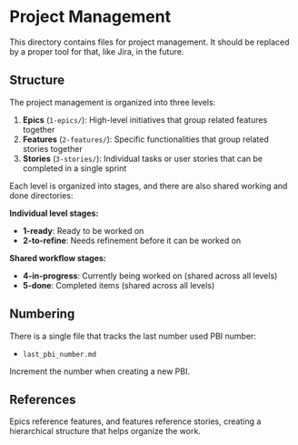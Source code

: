 # Project Management

This directory contains files for project management. It should be replaced by a proper tool for that, like Jira, in the
future.

## Structure

The project management is organized into three levels:

1. **Epics** (`1-epics/`): High-level initiatives that group related features together
2. **Features** (`2-features/`): Specific functionalities that group related stories together
3. **Stories** (`3-stories/`): Individual tasks or user stories that can be completed in a single sprint

Each level is organized into stages, and there are also shared working and done directories:

**Individual level stages:**
- **1-ready**: Ready to be worked on
- **2-to-refine**: Needs refinement before it can be worked on

**Shared workflow stages:**
- **4-in-progress**: Currently being worked on (shared across all levels)
- **5-done**: Completed items (shared across all levels)

## Numbering

There is a single file that tracks the last number used PBI number:

- `last_pbi_number.md`

Increment the number when creating a new PBI.

## References

Epics reference features, and features reference stories, creating a hierarchical structure that helps organize the
work.
